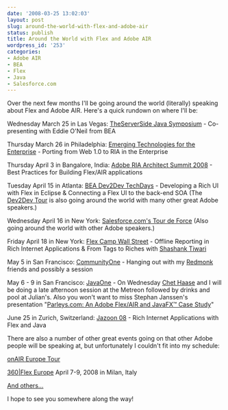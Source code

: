 ```yaml
---
date: '2008-03-25 13:02:03'
layout: post
slug: around-the-world-with-flex-and-adobe-air
status: publish
title: Around the World with Flex and Adobe AIR
wordpress_id: '253'
categories:
- Adobe AIR
- BEA
- Flex
- Java
- Salesforce.com
---
```


Over the next few months I'll be going around the world (literally) speaking about Flex and Adobe AIR.  Here's a quick rundown on where I'll be:

Wednesday March 25 in Las Vegas: [TheServerSide Java Symposium](http://javasymposium.techtarget.com/lasvegas/persistence.html#JWardRIA) - Co-presenting with Eddie O'Neil from BEA

Thursday March 26 in Philadelphia: [Emerging Technologies for the Enterprise](http://www.phillyemergingtech.com/abstracts.php#ward2) - Porting from Web 1.0 to RIA in the Enterprise

Thursday April 3 in Bangalore, India: [Adobe RIA Architect Summit 2008](http://adoberiarch.eventbrite.com/) - Best Practices for Building Flex/AIR applications

Tuesday April 15 in Atlanta: [BEA Dev2Dev TechDays](http://dev2dev.bea.com/techdays/americas.html) - Developing a Rich UI with Flex in Eclipse & Connecting a Flex UI to the back-end SOA (The [Dev2Dev Tour](http://dev2dev.bea.com/techdays/) is also going around the world with many other great Adobe speakers.)

Wednesday April 16 in New York: [Salesforce.com's Tour de Force](http://www.salesforce.com/events/tourdeforce/) (Also going around the world with other Adobe speakers.)

Friday April 18 in New York: [Flex Camp Wall Street](http://www.flexcampwallstreet.com/) - Offline Reporting in Rich Internet Applications & From Tags to Riches with [Shashank Tiwari](http://www.oreillynet.com/pub/au/2799)

May 5 in San Francisco: [CommunityOne](http://developers.sun.com/events/communityone/) - Hanging out with my [Redmonk](http://www.redmonk.com) friends and possibly a session

May 6 - 9 in San Francisco: [JavaOne](http://java.sun.com/javaone/sf/) - On Wednesday [Chet Haase](http://graphics-geek.blogspot.com/) and I will be doing a late afternoon session at the Metreon followed by drinks and pool at Julian's.  Also you won't want to miss Stephan Janssen's presentation "[Parleys.com: An Adobe Flex/AIR and JavaFX™ Case Study](https://www28.cplan.com/cc191/session_details.jsp?isid=294798&ilocation_id=191-1&ilanguage=english)"

June 25 in Zurich, Switzerland: [Jazoon 08](http://jazoon.com/jazoon08/en/conference/presentationdetails.html?type=sid&detail=5100) - Rich Internet Applications with Flex and Java

There are also a number of other great events going on that other Adobe people will be speaking at, but unfortunately I couldn't fit into my schedule:

[onAIR Europe Tour](http://onair.adobe.com/)

[360|Flex Europe](http://www.360flex.com/360Flex_Europe/2007/11/about-360flex-europe.html) April 7-9, 2008 in Milan, Italy

[And others...](http://www.adobe.com/products/flex/events/)

I hope to see you somewhere along the way!
